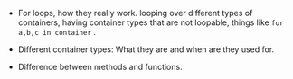 - For loops, how they really work. looping over different types of containers, having container types that are not loopable, things like `for a,b,c in container` . 

- Different container types: What they are and when are they used for. 


- Difference between methods and functions. 


